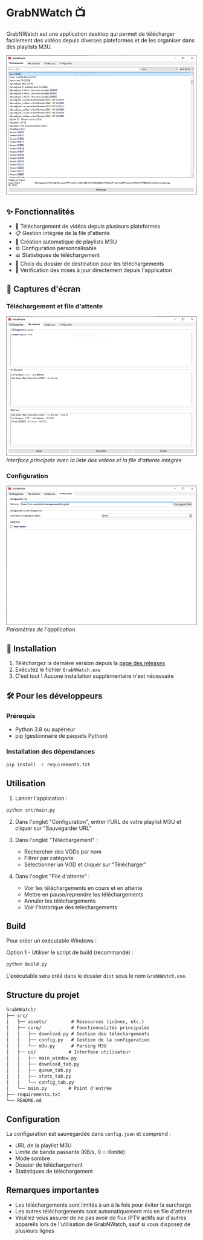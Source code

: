 # GrabNWatch 📺

GrabNWatch est une application desktop qui permet de télécharger facilement des vidéos depuis diverses plateformes et de les organiser dans des playlists M3U.

![Interface principale](docs/images/main_interface.png)

## ✨ Fonctionnalités

- 🎥 Téléchargement de vidéos depuis plusieurs plateformes
- 📋 Gestion intégrée de la file d'attente
- 📝 Création automatique de playlists M3U
- ⚙️ Configuration personnalisable
- 📊 Statistiques de téléchargement
- 📂 Choix du dossier de destination pour les téléchargements
- 🔄 Vérification des mises à jour directement depuis l'application

## 📸 Captures d'écran

### Téléchargement et file d'attente
![Interface de téléchargement](docs/images/download_queue_tab.png)
*Interface principale avec la liste des vidéos et la file d'attente intégrée*

### Configuration
![Configuration](docs/images/config_tab.png)
*Paramètres de l'application*

## 🚀 Installation

1. Téléchargez la dernière version depuis la [page des releases](https://github.com/watpow/GrabNWatch/releases)
2. Exécutez le fichier `GrabNWatch.exe`
3. C'est tout ! Aucune installation supplémentaire n'est nécessaire

## 🛠️ Pour les développeurs

### Prérequis
- Python 3.8 ou supérieur
- pip (gestionnaire de paquets Python)

### Installation des dépendances
```bash
pip install -r requirements.txt
```

## Utilisation

1. Lancer l'application :
```bash
python src/main.py
```

2. Dans l'onglet "Configuration", entrer l'URL de votre playlist M3U et cliquer sur "Sauvegarder URL"

3. Dans l'onglet "Téléchargement" :
   - Rechercher des VODs par nom
   - Filtrer par catégorie
   - Sélectionner un VOD et cliquer sur "Télécharger"

4. Dans l'onglet "File d'attente" :
   - Voir les téléchargements en cours et en attente
   - Mettre en pause/reprendre les téléchargements
   - Annuler les téléchargements
   - Voir l'historique des téléchargements

## Build

Pour créer un exécutable Windows :

Option 1 - Utiliser le script de build (recommandé) :
```bash
python build.py
```

L'exécutable sera créé dans le dossier `dist` sous le nom `GrabNWatch.exe`.

## Structure du projet

```
GrabNWatch/
├── src/
│   ├── assets/         # Ressources (icônes, etc.)
│   ├── core/           # Fonctionnalités principales
│   │   ├── download.py # Gestion des téléchargements
│   │   ├── config.py   # Gestion de la configuration
│   │   └── m3u.py      # Parsing M3U
│   ├── ui/            # Interface utilisateur
│   │   ├── main_window.py
│   │   ├── download_tab.py
│   │   ├── queue_tab.py
│   │   ├── stats_tab.py
│   │   └── config_tab.py
│   └── main.py        # Point d'entrée
├── requirements.txt
└── README.md
```

## Configuration

La configuration est sauvegardée dans `config.json` et comprend :
- URL de la playlist M3U
- Limite de bande passante (KB/s, 0 = illimité)
- Mode sombre
- Dossier de téléchargement
- Statistiques de téléchargement

## Remarques importantes

- Les téléchargements sont limités à un à la fois pour éviter la surcharge
- Les autres téléchargements sont automatiquement mis en file d'attente
- Veuillez vous assurer de ne pas avoir de flux IPTV actifs sur d'autres appareils lors de l'utilisation de GrabNWatch, sauf si vous disposez de plusieurs lignes

